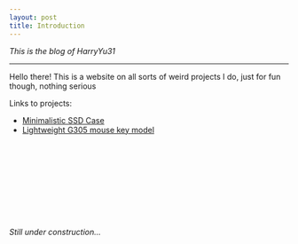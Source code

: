 ```yaml
---
layout: post
title: Introduction
---
```


*This is the blog of HarryYu31*

-----
Hello there! This is a website on all sorts of weird projects I do, just for fun though, nothing serious

Links to projects:
* <a href="{{ site.baseurl }}/_posts/2020-09-17-ssd-case/"> Minimalistic SSD Case</a>
* <a href="{{ site.baseurl }}/_posts/2020-09-17-mouse-key/"> Lightweight G305 mouse key model</a>





<br><br><br><br><br><br><br><br><br>*Still under construction...*
